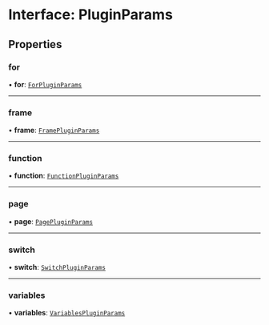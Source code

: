 # Interface: PluginParams

## Properties

### for

• **for**: [`ForPluginParams`](../api.md#forpluginparams)

___

### frame

• **frame**: [`FramePluginParams`](../api.md#framepluginparams)

___

### function

• **function**: [`FunctionPluginParams`](../api.md#functionpluginparams)

___

### page

• **page**: [`PagePluginParams`](../api.md#pagepluginparams)

___

### switch

• **switch**: [`SwitchPluginParams`](../api.md#switchpluginparams)

___

### variables

• **variables**: [`VariablesPluginParams`](../api.md#variablespluginparams)
